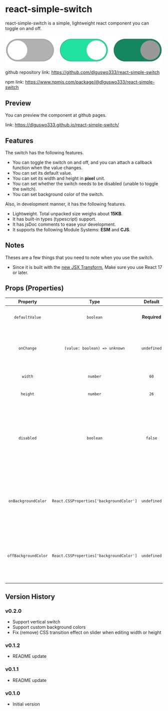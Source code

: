 # react-simple-switch
react-simple-switch is a simple, lightweight react component you can toggle on and off.

![react-simple-switches](https://github.com/dlguswo333/react-simple-switch/blob/main/docs/switches.png?raw=true)

github repository link: https://github.com/dlguswo333/react-simple-switch

npm link: https://www.npmjs.com/package/@dlguswo333/react-simple-switch


## Preview
You can preview the component at github pages.

link: https://dlguswo333.github.io/react-simple-switch/


## Features
The switch has the following features.
- You can toggle the switch on and off, and you can attach a callback function when the value changes.
- You can set its default value.
- You can set its width and height in **pixel** unit.
- You can set whether the switch needs to be disabled (unable to toggle the switch).
- You can set background color of the switch.

Also, in development manner, it has the following features.
- Lightweight. Total unpacked size weighs about **15KB**.
- It has built-in types (typescript) support.
- It has jsDoc comments to ease your development.
- It supports the following Module Systems: **ESM** and **CJS**.


## Notes
Theses are a few things that you need to note when you use the switch.
- Since it is built with the [new JSX Transform][new JSX Transform],
    Make sure you use React 17 or later.


## Props (Properties)
Property | Type | Default | Description
:---:|:---:|:---:|:---
`defaultValue` | `boolean` | **Required** | Default boolean value of switch.
`onChange` | `(value: boolean) => unknown` | `undefined` | Callback function on change event. Return value has no effect.
`width` | `number` | `60` | Width of switch in pixel.
`height` | `number` | `26` | Height of switch in pixel.
`disabled` | `boolean` | `false` | Disabled property of switch. `true` will mark the switch disabled and the value of the switch cannot be changed while it is set to `true`.
`onBackgroundColor` | `React.CSSProperties['backgroundColor']` | `undefined` | Background color of switch in on state. If `undefined`, use default color defined in package css.
`offBackgroundColor` | `React.CSSProperties['backgroundColor']` | `undefined` | Background color of switch in off state. If `undefined`, use default color defined in package css.


## Version History
### v0.2.0
- Support vertical switch
- Support custom background colors
- Fix (remove) CSS transition effect on slider when editing width or height

### v0.1.2
- README update

### v0.1.1
- README update

### v0.1.0
- Initial version


[new JSX Transform]: https://reactjs.org/blog/2020/09/22/introducing-the-new-jsx-transform.html
